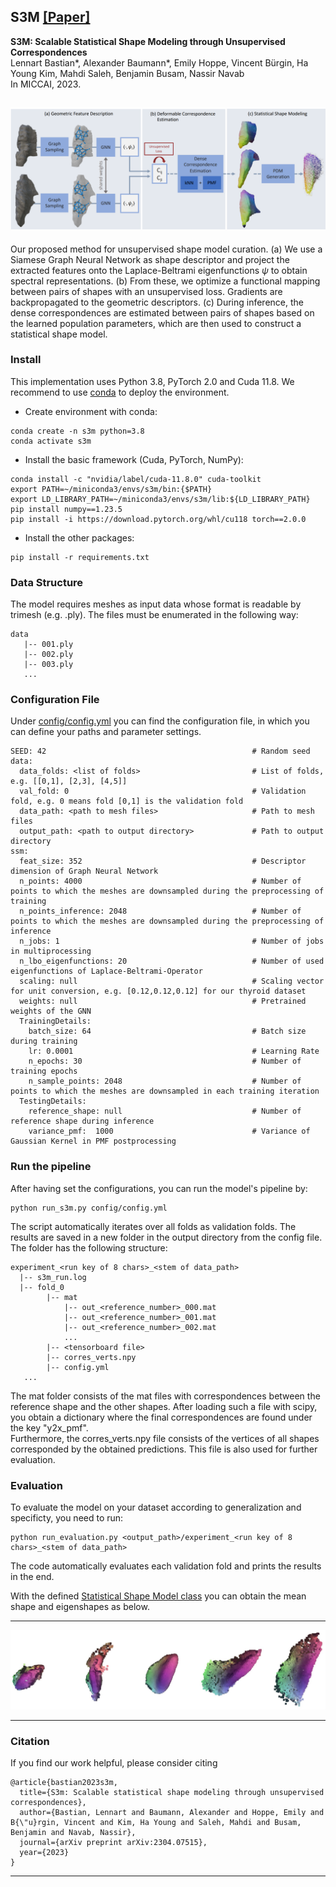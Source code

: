 ## S3M [[Paper]](https://arxiv.org/abs/2304.07515)

**S3M: Scalable Statistical Shape Modeling through Unsupervised Correspondences**<br>
Lennart Bastian*, Alexander Baumann*, Emily Hoppe, Vincent Bürgin, Ha Young Kim, Mahdi Saleh, Benjamin Busam, Nassir Navab<br>
In MICCAI, 2023.

![Pipeline of the proposed S3M](images/s3m_pipeline.PNG)
---
Our proposed method for unsupervised shape model curation. 
(a) We use a Siamese Graph Neural Network as shape descriptor and project the extracted features onto the Laplace-Beltrami eigenfunctions $\psi$ to obtain spectral representations.
(b) From these, we optimize a functional mapping between pairs of shapes with an unsupervised loss. 
Gradients are backpropagated to the geometric descriptors.
(c) During inference, the dense correspondences are estimated 
between pairs of shapes 
based on the learned population parameters, which are then used to construct a statistical shape model.

### Install
This implementation uses Python 3.8, PyTorch 2.0 and Cuda 11.8. We recommend to use [conda](https://docs.conda.io/en/latest/miniconda.html) to deploy the environment.
  * Create environment with conda:
  ```
  conda create -n s3m python=3.8
  conda activate s3m
  ```
  * Install the basic framework (Cuda, PyTorch, NumPy):
  ```
  conda install -c "nvidia/label/cuda-11.8.0" cuda-toolkit
  export PATH=~/miniconda3/envs/s3m/bin:{$PATH}
  export LD_LIBRARY_PATH=~/miniconda3/envs/s3m/lib:${LD_LIBRARY_PATH}
  pip install numpy==1.23.5
  pip install -i https://download.pytorch.org/whl/cu118 torch==2.0.0 
  ```
  * Install the other packages:
  ```
  pip install -r requirements.txt
  ```

### Data Structure
The model requires meshes as input data whose format is readable by trimesh (e.g. .ply).
The files must be enumerated in the following way:<br>    
```
data
   |-- 001.ply
   |-- 002.ply
   |-- 003.ply
   ...
```
### Configuration File
Under [config/config.yml](config/config.yml) you can find the configuration file, in which you can define your paths and parameter settings.
```
SEED: 42                                              # Random seed
data:
  data_folds: <list of folds>                         # List of folds, e.g. [[0,1], [2,3], [4,5]]
  val_fold: 0                                         # Validation fold, e.g. 0 means fold [0,1] is the validation fold
  data_path: <path to mesh files>                     # Path to mesh files
  output_path: <path to output directory>             # Path to output directory
ssm:
  feat_size: 352                                      # Descriptor dimension of Graph Neural Network
  n_points: 4000                                      # Number of points to which the meshes are downsampled during the preprocessing of training
  n_points_inference: 2048                            # Number of points to which the meshes are downsampled during the preprocessing of inference
  n_jobs: 1                                           # Number of jobs in multiprocessing
  n_lbo_eigenfunctions: 20                            # Number of used eigenfunctions of Laplace-Beltrami-Operator
  scaling: null                                       # Scaling vector for unit conversion, e.g. [0.12,0.12,0.12] for our thyroid dataset
  weights: null                                       # Pretrained weights of the GNN
  TrainingDetails:
    batch_size: 64                                    # Batch size during training
    lr: 0.0001                                        # Learning Rate
    n_epochs: 30                                      # Number of training epochs
    n_sample_points: 2048                             # Number of points to which the meshes are downsampled in each training iteration  
  TestingDetails:
    reference_shape: null                             # Number of reference shape during inference
    variance_pmf:  1000                               # Variance of Gaussian Kernel in PMF postprocessing
```

### Run the pipeline
After having set the configurations, you can run the model's pipeline by: 
```
python run_s3m.py config/config.yml
```
The script automatically iterates over all folds as validation folds.
The results are saved in a new folder in the output directory from the config file. The folder has the following structure:
```
experiment_<run key of 8 chars>_<stem of data_path>
  |-- s3m_run.log
  |-- fold_0
        |-- mat
            |-- out_<reference_number>_000.mat
            |-- out_<reference_number>_001.mat
            |-- out_<reference_number>_002.mat
            ...
        |-- <tensorboard file>
        |-- corres_verts.npy
        |-- config.yml
   ...
```
The mat folder consists of the mat files with correspondences between the reference shape and the other shapes. After loading such a file with scipy, you obtain a dictionary where the final correspondences are found under the key "y2x_pmf".<br>
Furthermore, the corres_verts.npy file consists of the vertices of all shapes corresponded by the obtained predictions. This file is also used for further evaluation.
### Evaluation
To evaluate the model on your dataset according to generalization and specificty, you need to run:
```
python run_evaluation.py <output_path>/experiment_<run key of 8 chars>_<stem of data_path>
```
The code automatically evaluates each validation fold and prints the results in the end.

With the defined [Statistical Shape Model class](evaluation/SSM.py) you can obtain the mean shape and eigenshapes as below.

---
![Eigenshapes and Meanshape of the obtained SSM](images/eigenshapes.PNG)

---


### Citation
If you find our work helpful, please consider citing
```
@article{bastian2023s3m,
  title={S3m: Scalable statistical shape modeling through unsupervised correspondences},
  author={Bastian, Lennart and Baumann, Alexander and Hoppe, Emily and B{\"u}rgin, Vincent and Kim, Ha Young and Saleh, Mahdi and Busam, Benjamin and Navab, Nassir},
  journal={arXiv preprint arXiv:2304.07515},
  year={2023}
}
```
---





